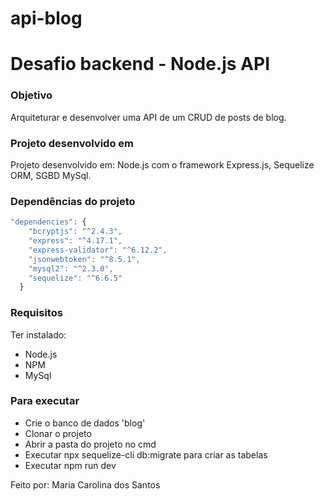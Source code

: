 # api-blog

# Desafio backend - Node.js API 

### Objetivo 
Arquiteturar e desenvolver uma API de um CRUD de posts de blog.


### Projeto desenvolvido em
Projeto desenvolvido em: Node.js com o framework Express.js, Sequelize ORM, SGBD MySql.


### Dependências do projeto

````javascript
"dependencies": {
    "bcryptjs": "^2.4.3",
    "express": "^4.17.1",
    "express-validator": "^6.12.2",
    "jsonwebtoken": "^8.5.1",
    "mysql2": "^2.3.0",
    "sequelize": "^6.6.5"
  }
````


### Requisitos
Ter instalado:
- Node.js 
- NPM 
- MySql


### Para executar
- Crie o banco de dados 'blog'
- Clonar o projeto
- Abrir a pasta do projeto no cmd
- Executar npx sequelize-cli db:migrate para criar as tabelas
- Executar npm run dev 


Feito por: Maria Carolina dos Santos




 